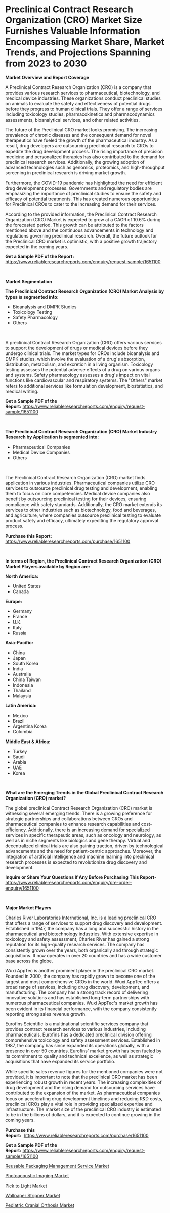 <p><h1>Preclinical Contract Research Organization (CRO) Market Size Furnishes Valuable Information Encompassing Market Share, Market Trends, and Projections Spanning from 2023 to 2030</h1></p><p><strong>Market Overview and Report Coverage</strong></p>
<p><p>A Preclinical Contract Research Organization (CRO) is a company that provides various research services to pharmaceutical, biotechnology, and medical device industries. These organizations conduct preclinical studies on animals to evaluate the safety and effectiveness of potential drugs before they progress to human clinical trials. They offer a range of services including toxicology studies, pharmacokinetics and pharmacodynamics assessments, bioanalytical services, and other related activities.</p><p>The future of the Preclinical CRO market looks promising. The increasing prevalence of chronic diseases and the consequent demand for novel therapeutics have fueled the growth of the pharmaceutical industry. As a result, drug developers are outsourcing preclinical research to CROs to expedite the drug development process. The rising importance of precision medicine and personalized therapies has also contributed to the demand for preclinical research services. Additionally, the growing adoption of advanced technologies such as genomics, proteomics, and high-throughput screening in preclinical research is driving market growth.</p><p>Furthermore, the COVID-19 pandemic has highlighted the need for efficient drug development processes. Governments and regulatory bodies are emphasizing the importance of preclinical studies to ensure the safety and efficacy of potential treatments. This has created numerous opportunities for Preclinical CROs to cater to the increasing demand for their services.</p><p>According to the provided information, the Preclinical Contract Research Organization (CRO) Market is expected to grow at a CAGR of 10.6% during the forecasted period. This growth can be attributed to the factors mentioned above and the continuous advancements in technology and regulations governing preclinical research. Overall, the future outlook for the Preclinical CRO market is optimistic, with a positive growth trajectory expected in the coming years.</p></p>
<p><strong>Get a Sample PDF of the Report:</strong> <a href="https://www.reliableresearchreports.com/enquiry/request-sample/1651100">https://www.reliableresearchreports.com/enquiry/request-sample/1651100</a></p>
<p>&nbsp;</p>
<p><strong>Market Segmentation</strong></p>
<p><strong>The Preclinical Contract Research Organization (CRO) Market Analysis by types is segmented into:</strong></p>
<p><ul><li>Bioanalysis and DMPK Studies</li><li>Toxicology Testing</li><li>Safety Pharmacology</li><li>Others</li></ul></p>
<p>&nbsp;</p>
<p><p>A preclinical Contract Research Organization (CRO) offers various services to support the development of drugs or medical devices before they undergo clinical trials. The market types for CROs include bioanalysis and DMPK studies, which involve the evaluation of a drug's absorption, distribution, metabolism, and excretion in a living organism. Toxicology testing assesses the potential adverse effects of a drug on various organs and systems. Safety pharmacology assesses a drug's impact on vital functions like cardiovascular and respiratory systems. The "Others" market refers to additional services like formulation development, biostatistics, and medical writing.</p></p>
<p><strong>Get a Sample PDF of the Report:</strong>&nbsp;<a href="https://www.reliableresearchreports.com/enquiry/request-sample/1651100">https://www.reliableresearchreports.com/enquiry/request-sample/1651100</a></p>
<p>&nbsp;</p>
<p><strong>The Preclinical Contract Research Organization (CRO) Market Industry Research by Application is segmented into:</strong></p>
<p><ul><li>Pharmaceutical Companies</li><li>Medical Device Companies</li><li>Others</li></ul></p>
<p>&nbsp;</p>
<p><p>The Preclinical Contract Research Organization (CRO) market finds application in various industries. Pharmaceutical companies utilize CRO services to outsource preclinical drug testing and development, enabling them to focus on core competencies. Medical device companies also benefit by outsourcing preclinical testing for their devices, ensuring compliance with safety standards. Additionally, the CRO market extends its services to other industries such as biotechnology, food and beverages, and agriculture, where companies outsource preclinical testing to evaluate product safety and efficacy, ultimately expediting the regulatory approval process.</p></p>
<p><strong>Purchase this Report:</strong>&nbsp; <a href="https://www.reliableresearchreports.com/purchase/1651100">https://www.reliableresearchreports.com/purchase/1651100</a></p>
<p>&nbsp;</p>
<p><strong>In terms of Region, the Preclinical Contract Research Organization (CRO) Market Players available by Region are:</strong></p>
<p>
    <p> <strong> North America: </strong>
        <ul>
            <li>United States</li>
            <li>Canada</li>
        </ul>
        </p> 
    <p> <strong> Europe: </strong>
        <ul>
            <li>Germany</li>
            <li>France</li>
            <li>U.K.</li>
            <li>Italy</li>
            <li>Russia</li>
        </ul>
        </p> 
    <p> <strong> Asia-Pacific: </strong>
        <ul>
            <li>China</li>
            <li>Japan</li>
            <li>South Korea</li>
            <li>India</li>
            <li>Australia</li>
            <li>China Taiwan</li>
            <li>Indonesia</li>
            <li>Thailand</li>
            <li>Malaysia</li>
        </ul>
        </p> 
    <p> <strong> Latin America: </strong>
        <ul>
            <li>Mexico</li>
            <li>Brazil</li>
            <li>Argentina Korea</li>
            <li>Colombia</li>
        </ul>
        </p> 
    <p> <strong> Middle East & Africa: </strong>
        <ul>
            <li>Turkey</li>
            <li>Saudi</li>
            <li>Arabia</li>
            <li>UAE</li>
            <li>Korea</li>
        </ul>
    </p>
    </p>
<p>&nbsp;</p>
<p><strong>What are the Emerging Trends in the Global Preclinical Contract Research Organization (CRO) market?</strong></p>
<p><p>The global preclinical Contract Research Organization (CRO) market is witnessing several emerging trends. There is a growing preference for strategic partnerships and collaborations between CROs and pharmaceutical companies to enhance research capabilities and cost-efficiency. Additionally, there is an increasing demand for specialized services in specific therapeutic areas, such as oncology and neurology, as well as in niche segments like biologics and gene therapy. Virtual and decentralized clinical trials are also gaining traction, driven by technological advancements and the need for patient-centric approaches. Moreover, the integration of artificial intelligence and machine learning into preclinical research processes is expected to revolutionize drug discovery and development.</p></p>
<p><strong>Inquire or Share Your Questions If Any Before Purchasing This Report</strong>- <a href="https://www.reliableresearchreports.com/enquiry/pre-order-enquiry/1651100">https://www.reliableresearchreports.com/enquiry/pre-order-enquiry/1651100</a></p>
<p>&nbsp;</p>
<p><strong>Major Market Players</strong></p>
<p><p>Charles River Laboratories International, Inc. is a leading preclinical CRO that offers a range of services to support drug discovery and development. Established in 1947, the company has a long and successful history in the pharmaceutical and biotechnology industries. With extensive expertise in toxicology and safety assessment, Charles River has gained a strong reputation for its high-quality research services. The company has consistently grown over the years, both organically and through strategic acquisitions. It now operates in over 20 countries and has a wide customer base across the globe.</p><p>Wuxi AppTec is another prominent player in the preclinical CRO market. Founded in 2000, the company has rapidly grown to become one of the largest and most comprehensive CROs in the world. Wuxi AppTec offers a broad range of services, including drug discovery, development, and manufacturing. The company has a strong track record of delivering innovative solutions and has established long-term partnerships with numerous pharmaceutical companies. Wuxi AppTec's market growth has been evident in its financial performance, with the company consistently reporting strong sales revenue growth.</p><p>Eurofins Scientific is a multinational scientific services company that provides contract research services to various industries, including pharmaceuticals. Eurofins has a dedicated preclinical division offering comprehensive toxicology and safety assessment services. Established in 1987, the company has since expanded its operations globally, with a presence in over 50 countries. Eurofins' market growth has been fueled by its commitment to quality and technical excellence, as well as strategic acquisitions that have expanded its service portfolio.</p><p>While specific sales revenue figures for the mentioned companies were not provided, it is important to note that the preclinical CRO market has been experiencing robust growth in recent years. The increasing complexities of drug development and the rising demand for outsourcing services have contributed to the expansion of the market. As pharmaceutical companies focus on accelerating drug development timelines and reducing R&D costs, preclinical CROs play a vital role in providing specialized expertise and infrastructure. The market size of the preclinical CRO industry is estimated to be in the billions of dollars, and it is expected to continue growing in the coming years.</p></p>
<p><strong>Purchase this Report:</strong>&nbsp;&nbsp;<a href="https://www.reliableresearchreports.com/purchase/1651100">https://www.reliableresearchreports.com/purchase/1651100</a></p>
<p></p>
<p><strong>Get a Sample PDF of the Report:</strong>&nbsp;<a href="https://www.reliableresearchreports.com/enquiry/request-sample/1651100">https://www.reliableresearchreports.com/enquiry/request-sample/1651100</a></p>
<p><p><a href="https://github.com/amae102299/Market-Research-Report-List-1/blob/main/reusable-packaging-management-service-market.md">Reusable Packaging Management Service Market</a></p><p><a href="https://medium.com/@hazelharvey1918/photoacoustic-imaging-market-size-cagr-trends-2024-2030-1694a9a71def">Photoacoustic Imaging Market</a></p><p><a href="https://medium.com/@daveblock1987/pick-to-light-market-size-growth-forecast-2023-2030-8a7b805a0f35">Pick to Light Market</a></p><p><a href="https://www.linkedin.com/pulse/wallpaper-stripper-market-research-report-unlocks-analysis-financial-kn4me/">Wallpaper Stripper Market</a></p><p><a href="https://github.com/sndrkn/Market-Research-Report-List-1/blob/main/pediatric-cranial-orthosis-market.md">Pediatric Cranial Orthosis Market</a></p></p>